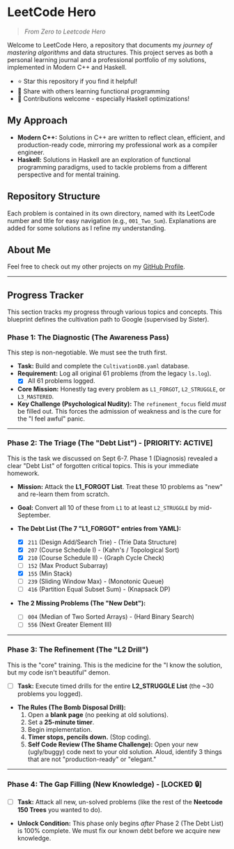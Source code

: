 # LeetCode Hero

> _From Zero to Leetcode Hero_

Welcome to LeetCode Hero, a repository that documents my _journey of mastering algorithms_ and data structures. This project serves as both a personal learning journal and a professional portfolio of my solutions, implemented in Modern C++ and Haskell.

- ⭐ Star this repository if you find it helpful!
- 🔄 Share with others learning functional programming
- 🤝 Contributions welcome - especially Haskell optimizations!

## My Approach

- **Modern C++:** Solutions in C++ are written to reflect clean, efficient, and production-ready code, mirroring my professional work as a compiler engineer.
- **Haskell:** Solutions in Haskell are an exploration of functional programming paradigms, used to tackle problems from a different perspective and for mental training.

## Repository Structure

Each problem is contained in its own directory, named with its LeetCode number and title for easy navigation (e.g., `001_Two_Sum`). Explanations are added for some solutions as I refine my understanding.

## About Me

Feel free to check out my other projects on my [GitHub Profile](https://github.com/TheCloudlet).

---

## Progress Tracker

This section tracks my progress through various topics and concepts. This blueprint defines the cultivation path to Google (supervised by Sister).

### Phase 1: The Diagnostic (The Awareness Pass)

This step is non-negotiable. We must see the truth first.

- **Task:** Build and complete the `CultivationDB.yaml` database.
- **Requirement:** Log all original 61 problems (from the legacy `ls.log`).
  - [x] All 61 problems logged.
- **Core Mission:** Honestly tag every problem as `L1_FORGOT`, `L2_STRUGGLE`, or `L3_MASTERED`.
- **Key Challenge (Psychological Nudity):** The `refinement_focus` field *must* be filled out. This forces the admission of weakness and is the cure for the "I feel awful" panic.

---

### Phase 2: The Triage (The "Debt List") - \[PRIORITY: ACTIVE\]

This is the task we discussed on Sept 6-7. Phase 1 (Diagnosis) revealed a clear "Debt List" of forgotten critical topics. This is your immediate homework.

- **Mission:** Attack the **L1_FORGOT List**. Treat these 10 problems as "new" and re-learn them from scratch.

- **Goal:** Convert all 10 of these from `L1` to at least `L2_STRUGGLE` by mid-September.

- **The Debt List (The 7 "L1_FORGOT" entries from YAML):**

  - [x] `211` (Design Add/Search Trie) - (Trie Data Structure)
  - [x] `207` (Course Schedule I) - (Kahn's / Topological Sort)
  - [x] `210` (Course Schedule II) - (Graph Cycle Check)
  - [ ] `152` (Max Product Subarray)
  - [x] `155` (Min Stack)
  - [ ] `239` (Sliding Window Max) - (Monotonic Queue)
  - [ ] `416` (Partition Equal Subset Sum) - (Knapsack DP)

- **The 2 Missing Problems (The "New Debt"):**

  - [ ] `004` (Median of Two Sorted Arrays) - (Hard Binary Search)
  - [ ] `556` (Next Greater Element III)

---

### Phase 3: The Refinement (The "L2 Drill")

This is the "core" training. This is the medicine for the "I know the solution, but my code isn't beautiful" demon.

- [ ] **Task:** Execute timed drills for the entire **L2_STRUGGLE List** (the ~30 problems you logged).
- **The Rules (The Bomb Disposal Drill):**
  1. Open a **blank page** (no peeking at old solutions).
  1. Set a **25-minute timer**.
  1. Begin implementation.
  1. **Timer stops, pencils down.** (Stop coding).
  1. **Self Code Review (The Shame Challenge):** Open your new (ugly/buggy) code next to your old solution. Aloud, identify 3 things that are not "production-ready" or "elegant."

---

### Phase 4: The Gap Filling (New Knowledge) - \[LOCKED 🔒\]

- [ ] **Task:** Attack all new, un-solved problems (like the rest of the **Neetcode 150 Trees** you wanted to do).
- **Unlock Condition:** This phase only begins *after* Phase 2 (The Debt List) is 100% complete. We must fix our known debt before we acquire new knowledge.
